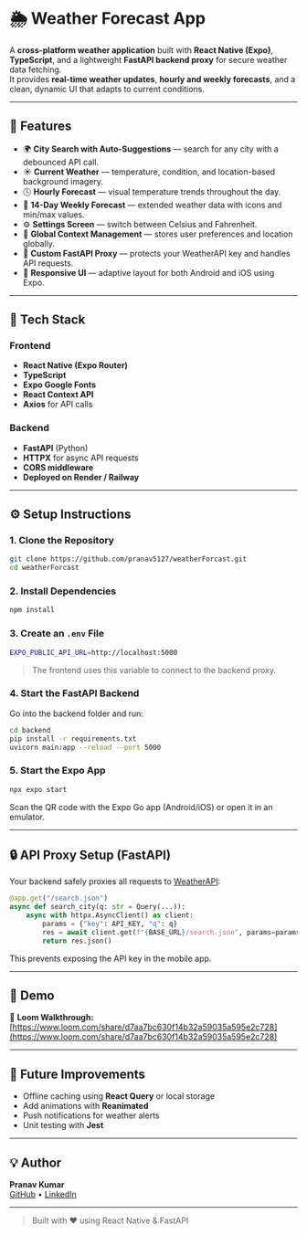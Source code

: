 # 🌦️ Weather Forecast App

A **cross-platform weather application** built with **React Native (Expo)**, **TypeScript**, and a lightweight **FastAPI backend proxy** for secure weather data fetching.  
It provides **real-time weather updates**, **hourly and weekly forecasts**, and a clean, dynamic UI that adapts to current conditions.

---

## 🚀 Features

- 🌍 **City Search with Auto-Suggestions** — search for any city with a debounced API call.  
- ☀️ **Current Weather** — temperature, condition, and location-based background imagery.  
- 🕓 **Hourly Forecast** — visual temperature trends throughout the day.  
- 📅 **14-Day Weekly Forecast** — extended weather data with icons and min/max values.  
- ⚙️ **Settings Screen** — switch between Celsius and Fahrenheit.  
- 💾 **Global Context Management** — stores user preferences and location globally.  
- 🧠 **Custom FastAPI Proxy** — protects your WeatherAPI key and handles API requests.  
- 🎨 **Responsive UI** — adaptive layout for both Android and iOS using Expo.

---

## 🧩 Tech Stack

### Frontend
- **React Native (Expo Router)**
- **TypeScript**
- **Expo Google Fonts**
- **React Context API**
- **Axios** for API calls

### Backend
- **FastAPI** (Python)
- **HTTPX** for async API requests
- **CORS middleware**
- **Deployed on Render / Railway**

---

## ⚙️ Setup Instructions

### 1. Clone the Repository
```bash
git clone https://github.com/pranav5127/weatherForcast.git
cd weatherForcast
```

### 2. Install Dependencies
```bash
npm install
```

### 3. Create an `.env` File
```bash
EXPO_PUBLIC_API_URL=http://localhost:5000
```

> The frontend uses this variable to connect to the backend proxy.

### 4. Start the FastAPI Backend
Go into the backend folder and run:

```bash
cd backend
pip install -r requirements.txt
uvicorn main:app --reload --port 5000
```

### 5. Start the Expo App
```bash
npx expo start
```

Scan the QR code with the Expo Go app (Android/iOS) or open it in an emulator.

---

## 🔒 API Proxy Setup (FastAPI)

Your backend safely proxies all requests to [WeatherAPI](https://www.weatherapi.com/):

```python
@app.get("/search.json")
async def search_city(q: str = Query(...)):
    async with httpx.AsyncClient() as client:
        params = {"key": API_KEY, "q": q}
        res = await client.get(f"{BASE_URL}/search.json", params=params)
        return res.json()
```

This prevents exposing the API key in the mobile app.

---

## 📱 Demo

🎥 **Loom Walkthrough:**  
[https://www.loom.com/share/d7aa7bc630f14b32a59035a595e2c728](https://www.loom.com/share/d7aa7bc630f14b32a59035a595e2c728)

---

## 🧭 Future Improvements
- Offline caching using **React Query** or local storage  
- Add animations with **Reanimated**  
- Push notifications for weather alerts  
- Unit testing with **Jest**

---

## 💡 Author

**Pranav Kumar**  
[GitHub](https://github.com/pranav5127) • [LinkedIn](https://linkedin.com/in/pranav5127)

---

> Built with ❤️ using React Native & FastAPI
